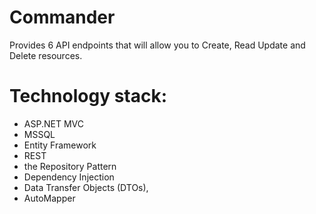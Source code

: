 # Commander
Provides 6 API endpoints that will allow you to Create, Read Update and Delete resources.
# Technology stack:
- ASP.NET MVC
- MSSQL
- Entity Framework
- REST
- the Repository Pattern
- Dependency Injection
- Data Transfer Objects (DTOs),
- AutoMapper
